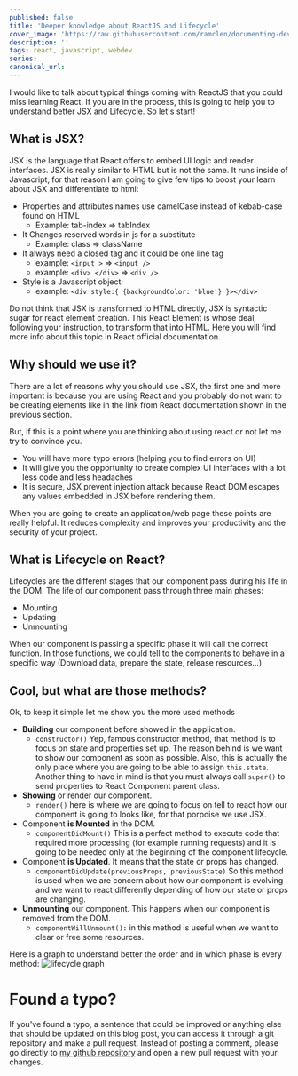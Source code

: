 ```yaml
---
published: false
title: 'Deeper knowledge about ReactJS and Lifecycle'
cover_image: 'https://raw.githubusercontent.com/ramclen/documenting-dev/master/blog-posts/Learning-about-secrets-of-react/assets/cover.jpg'
description: ''
tags: react, javascript, webdev
series:
canonical_url:
---
```


I would like to talk about typical things coming with ReactJS that you could miss learning React. If you are in the process, this is going to help you to understand better JSX and Lifecycle. So let's start!

## What is JSX?

JSX is the language that React offers to embed UI logic and render interfaces. JSX is really similar to HTML but is not the same. It runs inside of Javascript, for that reason I am going to give few tips to boost your learn about JSX and differentiate to html:

- Properties and attributes names use camelCase instead of kebab-case found on HTML
  - Example: tab-index => tabIndex
- It Changes reserved words in js for a substitute
  - Example: class => className
- It always need a closed tag and it could be one line tag
  - example: `<input >` => `<input />`
  - example: `<div> </div>` => `<div />`
- Style is a Javascript object:
  - example: `<div style:{ {backgroundColor: 'blue'} }></div>`

Do not think that JSX is transformed to HTML directly, JSX is syntactic sugar for react element creation. This React Element is whose deal, following your instruction, to transform that into HTML. [Here](https://reactjs.org/docs/jsx-in-depth.html) you will find more info about this topic in React official documentation.

## Why should we use it?

There are a lot of reasons why you should use JSX, the first one and more important is because you are using React and you probably do not want to be creating elements like in the link from React documentation shown in the previous section.

But, if this is a point where you are thinking about using react or not let me try to convince you.

- You will have more typo errors (helping you to find errors on UI)
- It will give you the opportunity to create complex UI interfaces with a lot less code and less headaches
- It is secure, JSX prevent injection attack because React DOM escapes any values embedded in JSX before rendering them.

When you are going to create an application/web page these points are really helpful. It reduces complexity and improves your productivity and the security of your project.

## What is Lifecycle on React?

Lifecycles are the different stages that our component pass during his life in the DOM. The life of our component pass through three main phases:

- Mounting
- Updating
- Unmounting

When our component is passing a specific phase it will call the correct function. In those functions, we could tell to the components to behave in a specific way (Download data, prepare the state, release resources...)

## Cool, but what are those methods?

Ok, to keep it simple let me show you the more used methods

- **Building** our component before showed in the application.
  - `constructor()` Yep, famous constructor method, that method is to focus on state and properties set up. The reason behind is we want to show our component as soon as possible. Also, this is actually the only place where you are going to be able to assign `this.state`. Another thing to have in mind is that you must always call `super()` to send properties to React Component parent class.
- **Showing** or render our component.
  - `render()` here is where we are going to focus on tell to react how our component is going to looks like, for that porpoise we use JSX.
- Component **is Mounted** in the DOM.
  - `componentDidMount()` This is a perfect method to execute code that required more processing (for example running requests) and it is going to be needed only at the beginning of the component lifecycle.
- Component **is Updated**. It means that the state or props has changed.
  - `componentDidUpdate(previousProps, previousState)` So this method is used when we are concern about how our component is evolving and we want to react differently depending of how our state or props are changing.
- **Unmounting** our component. This happens when our component is removed from the DOM.
  - `componentWillUnmount():` in this method is useful when we want to clear or free some resources.

Here is a graph to understand better the order and in which phase is every method:
![lifecycle graph](https://raw.githubusercontent.com/ramclen/documenting-dev/master/blog-posts/Learning-about-secrets-of-react/assets/lifecycle.png)

# Found a typo?

If you've found a typo, a sentence that could be improved or anything else that should be updated on this blog post, you can access it through a git repository and make a pull request. Instead of posting a comment, please go directly to [my github repository](https://github.com/ramclen/documenting-dev) and open a new pull request with your changes.
